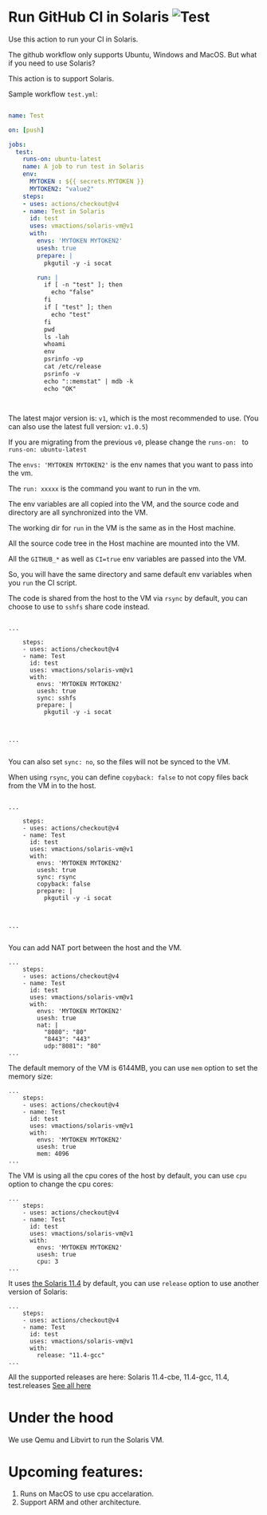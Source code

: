 # Run GitHub CI in Solaris ![Test](https://github.com/vmactions/solaris-vm/workflows/Test/badge.svg)

Use this action to run your CI in Solaris.

The github workflow only supports Ubuntu, Windows and MacOS. But what if you need to use Solaris?

This action is to support Solaris.


Sample workflow `test.yml`:

```yml

name: Test

on: [push]

jobs:
  test:
    runs-on: ubuntu-latest
    name: A job to run test in Solaris
    env:
      MYTOKEN : ${{ secrets.MYTOKEN }}
      MYTOKEN2: "value2"
    steps:
    - uses: actions/checkout@v4
    - name: Test in Solaris
      id: test
      uses: vmactions/solaris-vm@v1
      with:
        envs: 'MYTOKEN MYTOKEN2'
        usesh: true
        prepare: |
          pkgutil -y -i socat

        run: |
          if [ -n "test" ]; then
            echo "false"
          fi
          if [ "test" ]; then
            echo "test"
          fi
          pwd
          ls -lah
          whoami
          env
          psrinfo -vp
          cat /etc/release
          psrinfo -v
          echo "::memstat" | mdb -k
          echo "OK"




```


The latest major version is: `v1`, which is the most recommended to use. (You can also use the latest full version: `v1.0.5`)  


If you are migrating from the previous `v0`, please change the `runs-on: ` to `runs-on: ubuntu-latest`


The `envs: 'MYTOKEN MYTOKEN2'` is the env names that you want to pass into the vm.

The `run: xxxxx`  is the command you want to run in the vm.

The env variables are all copied into the VM, and the source code and directory are all synchronized into the VM.

The working dir for `run` in the VM is the same as in the Host machine.

All the source code tree in the Host machine are mounted into the VM.

All the `GITHUB_*` as well as `CI=true` env variables are passed into the VM.

So, you will have the same directory and same default env variables when you `run` the CI script.



The code is shared from the host to the VM via `rsync` by default, you can choose to use to `sshfs` share code instead.


```

...

    steps:
    - uses: actions/checkout@v4
    - name: Test
      id: test
      uses: vmactions/solaris-vm@v1
      with:
        envs: 'MYTOKEN MYTOKEN2'
        usesh: true
        sync: sshfs
        prepare: |
          pkgutil -y -i socat



...


```

You can also set `sync: no`, so the files will not be synced to the  VM.


When using `rsync`,  you can define `copyback: false` to not copy files back from the VM in to the host.


```

...

    steps:
    - uses: actions/checkout@v4
    - name: Test
      id: test
      uses: vmactions/solaris-vm@v1
      with:
        envs: 'MYTOKEN MYTOKEN2'
        usesh: true
        sync: rsync
        copyback: false
        prepare: |
          pkgutil -y -i socat



...


```



You can add NAT port between the host and the VM.

```
...
    steps:
    - uses: actions/checkout@v4
    - name: Test
      id: test
      uses: vmactions/solaris-vm@v1
      with:
        envs: 'MYTOKEN MYTOKEN2'
        usesh: true
        nat: |
          "8080": "80"
          "8443": "443"
          udp:"8081": "80"
...
```


The default memory of the VM is 6144MB, you can use `mem` option to set the memory size:

```
...
    steps:
    - uses: actions/checkout@v4
    - name: Test
      id: test
      uses: vmactions/solaris-vm@v1
      with:
        envs: 'MYTOKEN MYTOKEN2'
        usesh: true
        mem: 4096
...
```


The VM is using all the cpu cores of the host by default, you can use `cpu` option to change the cpu cores:

```
...
    steps:
    - uses: actions/checkout@v4
    - name: Test
      id: test
      uses: vmactions/solaris-vm@v1
      with:
        envs: 'MYTOKEN MYTOKEN2'
        usesh: true
        cpu: 3
...
```

It uses [the Solaris 11.4](conf/default.release.conf) by default, you can use `release` option to use another version of Solaris:

```
...
    steps:
    - uses: actions/checkout@v4
    - name: Test
      id: test
      uses: vmactions/solaris-vm@v1
      with:
        release: "11.4-gcc"
...
```

All the supported releases are here: Solaris  11.4-cbe, 11.4-gcc, 11.4, test.releases [See all here](conf)


# Under the hood

We use Qemu and Libvirt to run the Solaris VM.




# Upcoming features:

1. Runs on MacOS to use cpu accelaration.
2. Support ARM and other architecture.




